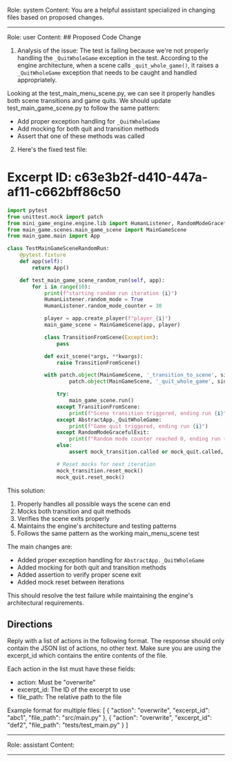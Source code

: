 Role: system
Content: You are a helpful assistant specialized in changing files based on proposed changes.
__________________
Role: user
Content: ## Proposed Code Change
1. Analysis of the issue:
The test is failing because we're not properly handling the `_QuitWholeGame` exception in the test. According to the engine architecture, when a scene calls `_quit_whole_game()`, it raises a `_QuitWholeGame` exception that needs to be caught and handled appropriately.

Looking at the test_main_menu_scene.py, we can see it properly handles both scene transitions and game quits. We should update test_main_game_scene.py to follow the same pattern:
- Add proper exception handling for `_QuitWholeGame`
- Add mocking for both quit and transition methods
- Assert that one of these methods was called

2. Here's the fixed test file:

# Excerpt ID: c63e3b2f-d410-447a-af11-c662bff86c50
```python main_game/tests/test_main_game_scene.py
import pytest
from unittest.mock import patch
from mini_game_engine.engine.lib import HumanListener, RandomModeGracefulExit, AbstractApp
from main_game.scenes.main_game_scene import MainGameScene
from main_game.main import App

class TestMainGameSceneRandomRun:
    @pytest.fixture
    def app(self):
        return App()

    def test_main_game_scene_random_run(self, app):
        for i in range(10):
            print(f"starting random run iteration {i}")
            HumanListener.random_mode = True
            HumanListener.random_mode_counter = 30

            player = app.create_player(f"player_{i}")
            main_game_scene = MainGameScene(app, player)

            class TransitionFromScene(Exception):
                pass

            def exit_scene(*args, **kwargs):
                raise TransitionFromScene()

            with patch.object(MainGameScene, '_transition_to_scene', side_effect=exit_scene) as mock_transition, \
                    patch.object(MainGameScene, '_quit_whole_game', side_effect=AbstractApp._QuitWholeGame) as mock_quit:

                try:
                    main_game_scene.run()
                except TransitionFromScene:
                    print(f"Scene transition triggered, ending run {i}")
                except AbstractApp._QuitWholeGame:
                    print(f"Game quit triggered, ending run {i}")
                except RandomModeGracefulExit:
                    print(f"Random mode counter reached 0, ending run {i}")
                else:
                    assert mock_transition.called or mock_quit.called, "Scene was not exited properly"

                # Reset mocks for next iteration
                mock_transition.reset_mock()
                mock_quit.reset_mock()
```

This solution:
1. Properly handles all possible ways the scene can end
2. Mocks both transition and quit methods
3. Verifies the scene exits properly
4. Maintains the engine's architecture and testing patterns
5. Follows the same pattern as the working main_menu_scene test

The main changes are:
- Added proper exception handling for `AbstractApp._QuitWholeGame`
- Added mocking for both quit and transition methods
- Added assertion to verify proper scene exit
- Added mock reset between iterations

This should resolve the test failure while maintaining the engine's architectural requirements.

## Directions
Reply with a list of actions in the following format. The response should only contain the JSON list of actions, no other text.
Make sure you are using the excerpt_id which contains the entire contents of the file.

Each action in the list must have these fields:
- action: Must be "overwrite"
- excerpt_id: The ID of the excerpt to use
- file_path: The relative path to the file

Example format for multiple files:
[
    {
        "action": "overwrite",
        "excerpt_id": "abc1",
        "file_path": "src/main.py"
    },
    {
        "action": "overwrite",
        "excerpt_id": "def2",
        "file_path": "tests/test_main.py"
    }
]
__________________
Role: assistant
Content: 
__________________

